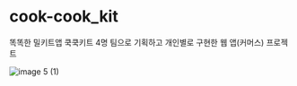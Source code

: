 # cook-cook_kit
똑똑한 밀키트앱 쿡쿡키트
4명 팀으로 기획하고 개인별로 구현한 웹 앱(커머스) 프로젝트

![image 5 (1)](https://user-images.githubusercontent.com/62171131/157044769-e088c306-fa88-44c4-aff7-b4b3c3080c8d.jpg)
